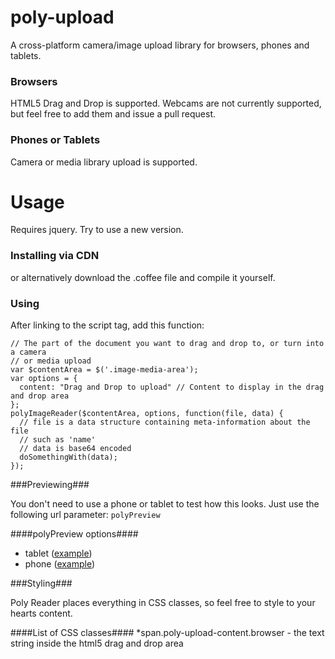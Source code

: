 poly-upload
===========

A cross-platform camera/image upload library for browsers, phones and tablets.

### Browsers ###
HTML5 Drag and Drop is supported.
Webcams are not currently supported, but feel free to add them and issue a pull request.

### Phones or Tablets ###
Camera or media library upload is supported.

Usage
===========

Requires jquery.  Try to use a new version.

### Installing via CDN ###

or alternatively download the .coffee file and compile it yourself.

### Using ###

After linking to the script tag, add this function:

    // The part of the document you want to drag and drop to, or turn into a camera
    // or media upload
    var $contentArea = $('.image-media-area');
    var options = {
      content: "Drag and Drop to upload" // Content to display in the drag and drop area
    };
    polyImageReader($contentArea, options, function(file, data) {
      // file is a data structure containing meta-information about the file
      // such as 'name'
      // data is base64 encoded
      doSomethingWith(data);
    });

###Previewing###

You don't need to use a phone or tablet to test how this looks.  Just use the
following url parameter:  `polyPreview`

####polyPreview options####

- tablet ([example](LINK))
- phone ([example](LINK))

###Styling###

Poly Reader places everything in CSS classes, so feel free to style to your hearts content.

####List of CSS classes####
  *span.poly-upload-content.browser - the text string inside the html5 drag and drop area
